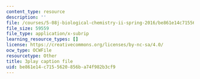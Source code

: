 ```yaml
---
content_type: resource
description: ''
file: /courses/5-08j-biological-chemistry-ii-spring-2016/be861e14c7155620856ba74f982b3cf9_jrCjdjLTQKk.vtt
file_size: 59559
file_type: application/x-subrip
learning_resource_types: []
license: https://creativecommons.org/licenses/by-nc-sa/4.0/
ocw_type: OCWFile
resourcetype: Other
title: 3play caption file
uid: be861e14-c715-5620-856b-a74f982b3cf9
---
```

